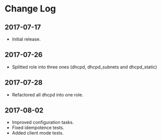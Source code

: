 # Change Log

## 2017-07-17

- Initial release.

## 2017-07-26

- Splitted role into three ones (dhcpd, dhcpd_subnets and dhcpd_static)

## 2017-07-28

- Refactored all dhcpd into one role.

## 2017-08-02

- Improved configuration tasks.
- Fixed idempotence tests.
- Added client mode tests.

